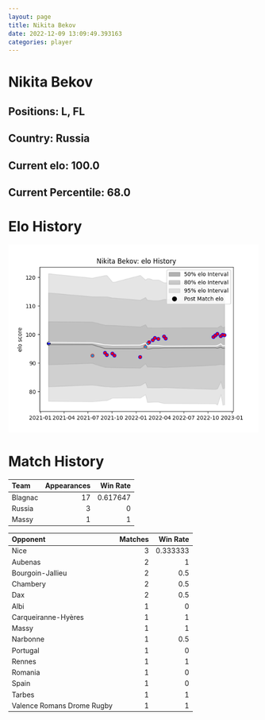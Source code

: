 ```yaml
---  
layout: page  
title: Nikita Bekov  
date: 2022-12-09 13:09:49.393163  
categories: player  
---
```

# Nikita Bekov

## Positions: L, FL

## Country: Russia

## Current elo: 100.0

## Current Percentile: 68.0

# Elo History


![elo history](history_NikitaBekov.png)
# Match History


| Team    |   Appearances |   Win Rate |
|:--------|--------------:|-----------:|
| Blagnac |            17 |   0.617647 |
| Russia  |             3 |   0        |
| Massy   |             1 |   1        |

| Opponent                   |   Matches |   Win Rate |
|:---------------------------|----------:|-----------:|
| Nice                       |         3 |   0.333333 |
| Aubenas                    |         2 |   1        |
| Bourgoin-Jallieu           |         2 |   0.5      |
| Chambery                   |         2 |   0.5      |
| Dax                        |         2 |   0.5      |
| Albi                       |         1 |   0        |
| Carqueiranne-Hyères        |         1 |   1        |
| Massy                      |         1 |   1        |
| Narbonne                   |         1 |   0.5      |
| Portugal                   |         1 |   0        |
| Rennes                     |         1 |   1        |
| Romania                    |         1 |   0        |
| Spain                      |         1 |   0        |
| Tarbes                     |         1 |   1        |
| Valence Romans Drome Rugby |         1 |   1        |